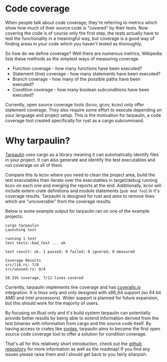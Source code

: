 # Code coverage

When people talk about code coverage, they're referring to metrics which show 
how much of their source code is "covered" by their tests. Now covering the code
is of course only the first step, the tests actually have to test the 
functionality in a meaningful way, but coverage is a good way of finding areas
in your code which you haven't tested as thoroughly.

So how do we define coverage? Well there are numerous metrics, Wikipedia lists 
these methods as the simplest ways of measuring coverage.

* Function coverage - how many functions have been executed?
* Statement (line) coverage - how many statements have been executed?
* Branch coverage - how many of the possible paths have been executed?
* Condition coverage - how many boolean subconditions have been executed?

Currently, open source coverage tools (bcov, gcov, kcov) only offer statement
coverage. They also require some effort to execute depending on your language 
and project setup. This is the motivation for tarpaulin, a code coverage tool
created specifically for rust as a cargo subcommand.

# Why tarpaulin?

[Tarpaulin](https://github.com/xd009642/tarpaulin) uses cargo as a library 
meaning it can automatically identify files in your project. It can also 
generate and identify the test executables and run coverage on all of them. 

Compare this to kcov where you need to clean the project area, build the test 
executables then iterate over the executables in target/debug running kcov on 
each one and merging the reports at the end. Additionally, kcov will include 
extern crate definitions and module statements (`pub mod foo`) in it's coverage
results. Tarpaulin is designed for rust and aims to remove lines which are 
"uncoverable" from the coverage results.

Below is some example output for tarpaulin ran on one of the example projects.

```
cargo tarpaulin
Launching test

running 1 test
test tests::bad_test ... ok

test result: ok. 1 passed; 0 failed; 0 ignored; 0 measured

Coverage Results
src/lib.rs: 7/8
src/unused.rs: 0/4

58.33% coverage, 7/12 lines covered
```

Currently, tarpaulin implements line coverage and has 
[coveralls.io](https://coveralls.io) integration. It is linux only and only 
designed with x86\_64 support (so 64 bit AMD and Intel processors). Wider 
support is planned for future expansion, but this should work for the majority 
of users.

By focusing on Rust only and it's build system tarpaulin can potentially provide
better results by being able to extend information derived from the test 
binaries with information from cargo and the source code itself. By having 
access to crates like [syntex](https://github.com/serde-rs/syntex), tarpaulin 
aims to become the first open source code coverage tool to offer a solution for 
condition coverage.

That's all for this relatively short introduction,
check out the [github repository](https://github.com/xd009642/tarpaulin) for 
more information as well as the roadmap! If you find any issues please raise 
them and I should get back to you fairly sharpish. 
